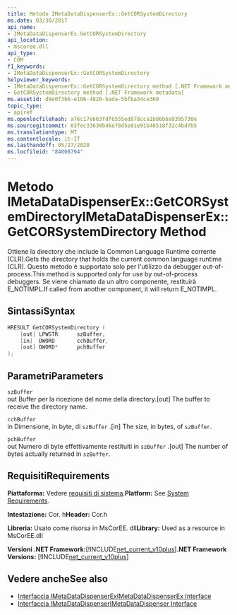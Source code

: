 ```yaml
---
title: Metodo IMetaDataDispenserEx::GetCORSystemDirectory
ms.date: 03/30/2017
api_name:
- IMetaDataDispenserEx.GetCORSystemDirectory
api_location:
- mscoree.dll
api_type:
- COM
f1_keywords:
- IMetaDataDispenserEx::GetCORSystemDirectory
helpviewer_keywords:
- IMetaDataDispenserEx::GetCORSystemDirectory method [.NET Framework metadata]
- GetCORSystemDirectory method [.NET Framework metadata]
ms.assetid: d9e0f3b6-e106-4820-bada-5bfba34ce360
topic_type:
- apiref
ms.openlocfilehash: a76c17e663fdf6555ed878cca1b86b6a9395730e
ms.sourcegitcommit: 03fec33630b46e78d5e81e91b40518f32c4bd7b5
ms.translationtype: MT
ms.contentlocale: it-IT
ms.lasthandoff: 05/27/2020
ms.locfileid: "84008794"
---
```

# <a name="imetadatadispenserexgetcorsystemdirectory-method"></a><span data-ttu-id="108a4-102">Metodo IMetaDataDispenserEx::GetCORSystemDirectory</span><span class="sxs-lookup"><span data-stu-id="108a4-102">IMetaDataDispenserEx::GetCORSystemDirectory Method</span></span>
<span data-ttu-id="108a4-103">Ottiene la directory che include la Common Language Runtime corrente (CLR).</span><span class="sxs-lookup"><span data-stu-id="108a4-103">Gets the directory that holds the current common language runtime (CLR).</span></span> <span data-ttu-id="108a4-104">Questo metodo è supportato solo per l'utilizzo da debugger out-of-process.</span><span class="sxs-lookup"><span data-stu-id="108a4-104">This method is supported only for use by out-of-process debuggers.</span></span> <span data-ttu-id="108a4-105">Se viene chiamato da un altro componente, restituirà E_NOTIMPL.</span><span class="sxs-lookup"><span data-stu-id="108a4-105">If called from another component, it will return E_NOTIMPL.</span></span>  
  
## <a name="syntax"></a><span data-ttu-id="108a4-106">Sintassi</span><span class="sxs-lookup"><span data-stu-id="108a4-106">Syntax</span></span>  
  
```cpp  
HRESULT GetCORSystemDirectory (  
    [out] LPWSTR      szBuffer,
    [in]  DWORD       cchBuffer,
    [out] DWORD*      pchBuffer  
);  
```  
  
## <a name="parameters"></a><span data-ttu-id="108a4-107">Parametri</span><span class="sxs-lookup"><span data-stu-id="108a4-107">Parameters</span></span>  
 `szBuffer`  
 <span data-ttu-id="108a4-108">out Buffer per la ricezione del nome della directory.</span><span class="sxs-lookup"><span data-stu-id="108a4-108">[out] The buffer to receive the directory name.</span></span>  
  
 `cchBuffer`  
 <span data-ttu-id="108a4-109">in Dimensione, in byte, di `szBuffer` .</span><span class="sxs-lookup"><span data-stu-id="108a4-109">[in] The size, in bytes, of `szBuffer`.</span></span>  
  
 `pchBuffer`  
 <span data-ttu-id="108a4-110">out Numero di byte effettivamente restituiti in `szBuffer` .</span><span class="sxs-lookup"><span data-stu-id="108a4-110">[out] The number of bytes actually returned in `szBuffer`.</span></span>  
  
## <a name="requirements"></a><span data-ttu-id="108a4-111">Requisiti</span><span class="sxs-lookup"><span data-stu-id="108a4-111">Requirements</span></span>  
 <span data-ttu-id="108a4-112">**Piattaforma:** Vedere [requisiti di sistema](../../get-started/system-requirements.md).</span><span class="sxs-lookup"><span data-stu-id="108a4-112">**Platform:** See [System Requirements](../../get-started/system-requirements.md).</span></span>  
  
 <span data-ttu-id="108a4-113">**Intestazione:** Cor. h</span><span class="sxs-lookup"><span data-stu-id="108a4-113">**Header:** Cor.h</span></span>  
  
 <span data-ttu-id="108a4-114">**Libreria:** Usato come risorsa in MsCorEE. dll</span><span class="sxs-lookup"><span data-stu-id="108a4-114">**Library:** Used as a resource in MsCorEE.dll</span></span>  
  
 <span data-ttu-id="108a4-115">**Versioni .NET Framework:**[!INCLUDE[net_current_v10plus](../../../../includes/net-current-v10plus-md.md)]</span><span class="sxs-lookup"><span data-stu-id="108a4-115">**.NET Framework Versions:** [!INCLUDE[net_current_v10plus](../../../../includes/net-current-v10plus-md.md)]</span></span>  
  
## <a name="see-also"></a><span data-ttu-id="108a4-116">Vedere anche</span><span class="sxs-lookup"><span data-stu-id="108a4-116">See also</span></span>

- [<span data-ttu-id="108a4-117">Interfaccia IMetaDataDispenserEx</span><span class="sxs-lookup"><span data-stu-id="108a4-117">IMetaDataDispenserEx Interface</span></span>](imetadatadispenserex-interface.md)
- [<span data-ttu-id="108a4-118">Interfaccia IMetaDataDispenser</span><span class="sxs-lookup"><span data-stu-id="108a4-118">IMetaDataDispenser Interface</span></span>](imetadatadispenser-interface.md)
